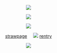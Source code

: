 <p align="center"
 
![](https://64.media.tumblr.com/29e2113d8369f74decdbecb1177b4fa9/188a545dbe98c11e-92/s640x960/3f128a484ac745428c2a6ce4882aad8e9a58973f.pnj)
<p align="center"
 
 ![](https://komarev.com/ghpvc/?username=twohundredshots&color=544969&label=)
<p align="center"
 
![](https://64.media.tumblr.com/dce39aa233045ae956d8a264f83bc0a7/64884d33eb38802f-6c/s250x400/c0fa5ec74af6eb1257a1155eb0fe9dd063e3be1d.pnj)
<p align="center"
 
[strawpage](https://spireofdeciet.straw.page/)‎ ‎ ‎ ‎ ‎ ![](https://64.media.tumblr.com/d7cd07e2e7d71d921c2e930156d117ed/c6e913aea8c8a172-c8/s75x75_c1/61bbc6209d0f5e4beed0c26b2568491756b1bf09.gifv)‎ ‎ ‎ ‎ ‎ ‎ ‎ [rentry](https://rentry.co/twohundredshots)
<p align="center"
 
![](https://64.media.tumblr.com/c9f8d7f6c24cf1ef43dc736adb763645/188a545dbe98c11e-0b/s640x960/bd99862899e139c57ea12f55b38dff6e768484ae.pnj)
<p align="center
